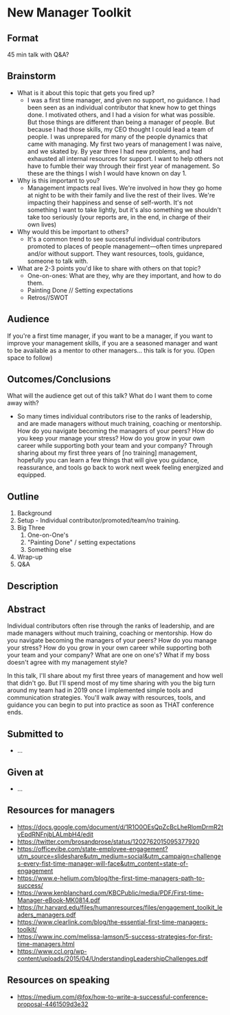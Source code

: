 # New Manager Toolkit

## Format
45 min talk with Q&A? 

## Brainstorm
- What is it about this topic that gets you fired up?
    + I was a first time manager, and given no support, no guidance. I had been seen as an individual contributor that knew how to get things done. I motivated others, and I had a vision for what was possible. But those things are different than being a manager of people. But because I had those skills, my CEO thought I could lead a team of people. I was unprepared for many of the people dynamics that came with managing. My first two years of management I was naive, and we skated by. By year three I had new problems, and had exhausted all internal resources for support. I want to help others not have to fumble their way through their first year of management. So these are the things I wish I would have known on day 1.
- Why is this important to you?
    + Management impacts real lives. We're involved in how they go home at night to be with their family and live the rest of their lives. We're impacting their happiness and sense of self-worth. It's not something I want to take lightly, but it's also something we shouldn't take too seriously (your reports are, in the end, in charge of their own lives)
- Why would this be important to others?
    + It's a common trend to see successful individual contributors promoted to places of people management—often times unprepared and/or without support. They want resources, tools, guidance, someone to talk with.
- What are 2-3 points you'd like to share with others on that topic?
    + One-on-ones: What are they, why are they important, and how to do them.
    + Painting Done // Setting expectations
    + Retros//SWOT


## Audience
If you're a first time manager, if you want to be a manager, if you want to improve your management skills, if you are a seasoned manager and want to be available as a mentor to other managers... this talk is for you. (Open space to follow)


## Outcomes/Conclusions
What will the audience get out of this talk? What do I want them to come
away with?

- So many times individual contributors rise to the ranks of leadership, and are made managers without much training, coaching or mentorship. How do you navigate becoming the managers of your peers? How do you keep your manage your stress? How do you grow in your own career while supporting both your team and your company? Through sharing about my first three years of [no training] management, hopefully you can learn a few things that will give you guidance, reassurance, and tools go back to work next week feeling energized and equipped.


## Outline
1. Background
2. Setup - Individual contributor/promoted/team/no training.
3. Big Three
   1. One-on-One's
   2. "Painting Done" / setting expectations
   3. Something else
4. Wrap-up
5. Q&A

## Description


## Abstract

Individual contributors often rise through the ranks of leadership, and are made managers without much training, coaching or mentorship. How do you navigate becoming the managers of your peers? How do you manage your stress? How do you grow in your own career while supporting both your team and your company? What are one on one's? What if my boss doesn't agree with my management style? 

In this talk, I'll share about my first three years of management and how well that didn't go. But I'll spend most of my time sharing with you the big turn around my team had in 2019 once I implemented simple tools and communication strategies. You'll walk away with resources, tools, and guidance you can begin to put into practice as soon as THAT conference ends.




## Submitted to
- ...


## Given at
- ...

## Resources for managers
- https://docs.google.com/document/d/1R1O0OEsQpZcBcLheRlomDrmR2tyEpdRNFnjbLALmbH4/edit
- https://twitter.com/brosandprose/status/1202762015095377920
- https://officevibe.com/state-employee-engagement?utm_source=slideshare&utm_medium=social&utm_campaign=challenges-every-fist-time-manager-will-face&utm_content=state-of-engagement
- https://www.e-helium.com/blog/the-first-time-managers-path-to-success/
- https://www.kenblanchard.com/KBCPublic/media/PDF/First-time-Manager-eBook-MK0814.pdf
- https://hr.harvard.edu/files/humanresources/files/engagement_toolkit_leaders_managers.pdf
- https://www.clearlink.com/blog/the-essential-first-time-managers-toolkit/
- https://www.inc.com/melissa-lamson/5-success-strategies-for-first-time-managers.html
- https://www.ccl.org/wp-content/uploads/2015/04/UnderstandingLeadershipChallenges.pdf

## Resources on speaking
- https://medium.com/@fox/how-to-write-a-successful-conference-proposal-4461509d3e32
